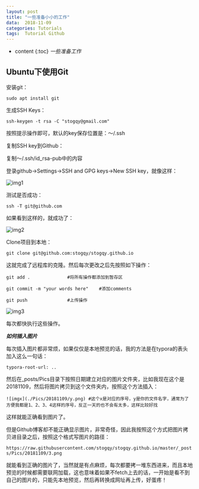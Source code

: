 ```yaml
---
layout: post
title: "一些准备小小的工作"
data:  2018-11-09
categories: Tutorials
tags:  Tutorial Github
---
```


* content
{:toc}
*一些准备工作*

## Ubuntu下使用Git

安装git：

`sudo apt install git`

生成SSH Keys：

`ssh-keygen -t rsa -C "stogqy@gmail.com"`

按照提示操作即可，默认的key保存位置是：～/.ssh

复制SSH key到Github：

复制～/.ssh/id_rsa-pub中的内容

登录github->Settings->SSH and GPG keys->New SSH key，就像这样：

![img1](https://raw.githubusercontent.com/stogqy/stogqy.github.io/master/_posts//Pics/20181109/1.png)

测试是否成功：

`ssh -T git@github.com`

如果看到这样的，就成功了：

![img2](https://raw.githubusercontent.com/stogqy/stogqy.github.io/master/_posts/Pics/20181109/2.png)

Clone项目到本地：

`git clone git@github.com:stogqy/stogqy.github.io`

这就完成了远程库的克隆。然后每次更改之后先按照如下操作：

`git add .				#将所有操作都添加到暂存区`

`git commit -m "your words here"	#添加comments`

`git push				#上传操作`


![img3](https://raw.githubusercontent.com/stogqy/stogqy.github.io/master/_posts/Pics/20181109/3.png)

每次都快执行这些操作。

***如何插入图片***

每次插入图片都非常烦，如果仅仅是本地预览的话，我的方法是在typora的表头加入这么一句话：

`typora-root-url: ..`

然后在_posts/Pics目录下按照日期建立对应的图片文件夹，比如我现在这个是20181109，然后将图片拷贝到这个文件夹内，按照这个方法插入：

`![imgx](./Pics/20181109/y.png)	#这个x是对应的序号，y是你的文件名字，通常为了方便我都是1、2、3、4这样的序号，反正一天的也不会有太多，这样比较好找`

这样就能正确看到图片了。

但是Github博客却不能正确显示图片，非常奇怪，因此我按照这个方式把图片拷贝进目录之后，按照这个格式写图片的路径：

`https://raw.githubusercontent.com/stogqy/stogqy.github.io/master/_posts/Pics/20181109/3.png`

就能看到正确的图片了，当然就是有点麻烦，每次都要拷一堆东西进来，而且本地预览的时候都需要联网加载，这也意味着如果不fetch上去的话，一开始是看不到自己的图片的，只能先本地预览，然后再转换成网址再上传，好蛋疼！